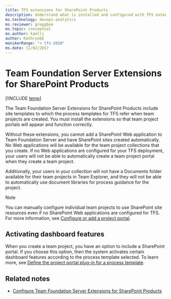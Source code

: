 ```yaml
---
title: TFS extensions for SharePoint Products
description: Understand what is installed and configured with TFS extensions for SharePoint Products
ms.technology: devops-analytics
ms.reviewer: greggboe
ms.topic: conceptual
ms.author: kaelli
author: KathrynEE
monikerRange: "< tfs-2018"
ms.date: 11/02/2017
---
```


# Team Foundation Server Extensions for SharePoint Products

[!INCLUDE [temp](./includes/about-sharepoint-deprecation.md)]

The Team Foundation Server Extensions for SharePoint Products include site templates to which the process templates for TFS refer when team projects are created. You must install the extensions so that team project portals will appear and function correctly.

Without these extensions, you cannot add a SharePoint Web application to Team Foundation Server and have SharePoint sites created automatically. No Web applications will be available for the team project collections that you create. If no Web applications are configured for your TFS deployment, your users will not be able to automatically create a team project portal when they create a team project.

Additionally, your users in your collection will not have a Documents folder available for their team projects in Team Explorer, and they will not be able to automatically use document libraries for process guidance for the project.

> [!NOTE]
> You can manually configure individual team projects to use SharePoint site resources even if no SharePoint Web applications are configured for TFS. For more information, see [Configure or add a project portal](../../project/configure-or-add-a-project-portal.md).

## Activating dashboard features

When you create a team project, you have an option to include a SharePoint portal. If you choose this option, then the system activates certain dashboard features according to the process template selected. To learn more, see [Define the project portal plug-in for a process template](../../reference/process-templates/define-project-portal-plug-in.md?toc=/azure/devops/report/toc.json&bc=/azure/devops/report/breadcrumb/toc.json).

## Related notes

- [Configure Team Foundation Server Extensions for SharePoint Products](/azure/devops/server/install/sharepoint/setup-remote-sharepoint?toc=/azure/devops/report/toc.json&bc=/azure/devops/report/breadcrumb/toc.json)

